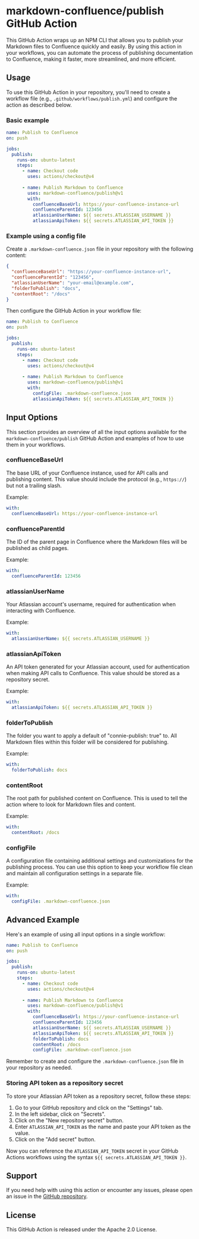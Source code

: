 # markdown-confluence/publish GitHub Action

This GitHub Action wraps up an NPM CLI that allows you to publish your Markdown files to Confluence quickly and easily. By using this action in your workflows, you can automate the process of publishing documentation to Confluence, making it faster, more streamlined, and more efficient.

## Usage

To use this GitHub Action in your repository, you'll need to create a workflow file (e.g., `.github/workflows/publish.yml`) and configure the action as described below.

### Basic example

```yaml
name: Publish to Confluence
on: push

jobs:
  publish:
    runs-on: ubuntu-latest
    steps:
      - name: Checkout code
        uses: actions/checkout@v4
      
      - name: Publish Markdown to Confluence
        uses: markdown-confluence/publish@v1
        with:
          confluenceBaseUrl: https://your-confluence-instance-url
          confluenceParentId: 123456
          atlassianUserName: ${{ secrets.ATLASSIAN_USERNAME }}
          atlassianApiToken: ${{ secrets.ATLASSIAN_API_TOKEN }}
```

### Example using a config file

Create a `.markdown-confluence.json` file in your repository with the following content:

```json
{
  "confluenceBaseUrl": "https://your-confluence-instance-url",
  "confluenceParentId": "123456",
  "atlassianUserName": "your-email@example.com",
  "folderToPublish": "docs",
  "contentRoot": "/docs"
}
```

Then configure the GitHub Action in your workflow file:

```yaml
name: Publish to Confluence
on: push

jobs:
  publish:
    runs-on: ubuntu-latest
    steps:
      - name: Checkout code
        uses: actions/checkout@v4
      
      - name: Publish Markdown to Confluence
        uses: markdown-confluence/publish@v1
        with:
          configFile: .markdown-confluence.json
          atlassianApiToken: ${{ secrets.ATLASSIAN_API_TOKEN }}
```


## Input Options

This section provides an overview of all the input options available for the `markdown-confluence/publish` GitHub Action and examples of how to use them in your workflows.

### confluenceBaseUrl

The base URL of your Confluence instance, used for API calls and publishing content. This value should include the protocol (e.g., `https://`) but not a trailing slash.

Example:

```yaml
with:
  confluenceBaseUrl: https://your-confluence-instance-url
```

### confluenceParentId

The ID of the parent page in Confluence where the Markdown files will be published as child pages.

Example:

```yaml
with:
  confluenceParentId: 123456
```

### atlassianUserName

Your Atlassian account's username, required for authentication when interacting with Confluence.

Example:

```yaml
with:
  atlassianUserName: ${{ secrets.ATLASSIAN_USERNAME }}
```

### atlassianApiToken

An API token generated for your Atlassian account, used for authentication when making API calls to Confluence. This value should be stored as a repository secret.

Example:

```yaml
with:
  atlassianApiToken: ${{ secrets.ATLASSIAN_API_TOKEN }}
```

### folderToPublish

The folder you want to apply a default of "connie-publish: true" to. All Markdown files within this folder will be considered for publishing.

Example:

```yaml
with:
  folderToPublish: docs
```

### contentRoot

The root path for published content on Confluence. This is used to tell the action where to look for Markdown files and content.

Example:

```yaml
with:
  contentRoot: /docs
```

### configFile

A configuration file containing additional settings and customizations for the publishing process. You can use this option to keep your workflow file clean and maintain all configuration settings in a separate file.

Example:

```yaml
with:
  configFile: .markdown-confluence.json
```

## Advanced Example

Here's an example of using all input options in a single workflow:

```yaml
name: Publish to Confluence
on: push

jobs:
  publish:
    runs-on: ubuntu-latest
    steps:
      - name: Checkout code
        uses: actions/checkout@v4
      
      - name: Publish Markdown to Confluence
        uses: markdown-confluence/publish@v1
        with:
          confluenceBaseUrl: https://your-confluence-instance-url
          confluenceParentId: 123456
          atlassianUserName: ${{ secrets.ATLASSIAN_USERNAME }}
          atlassianApiToken: ${{ secrets.ATLASSIAN_API_TOKEN }}
          folderToPublish: docs
          contentRoot: /docs
          configFile: .markdown-confluence.json
```

Remember to create and configure the `.markdown-confluence.json` file in your repository as needed.

### Storing API token as a repository secret

To store your Atlassian API token as a repository secret, follow these steps:

1. Go to your GitHub repository and click on the "Settings" tab.
2. In the left sidebar, click on "Secrets".
3. Click on the "New repository secret" button.
4. Enter `ATLASSIAN_API_TOKEN` as the name and paste your API token as the value.
5. Click on the "Add secret" button.

Now you can reference the `ATLASSIAN_API_TOKEN` secret in your GitHub Actions workflows using the syntax `${{ secrets.ATLASSIAN_API_TOKEN }}`.


## Support

If you need help with using this action or encounter any issues, please open an issue in the [GitHub repository](https://github.com/markdown-confluence/markdown-confluence/issues).

## License

This GitHub Action is released under the Apache 2.0 License.
